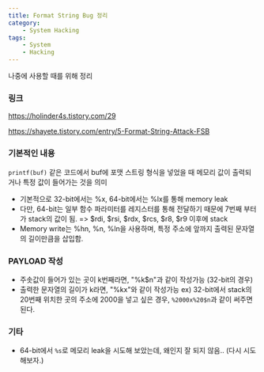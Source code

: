```yaml
---
title: Format String Bug 정리
category:
    - System Hacking
tags:
    - System
    - Hacking
---
```


나중에 사용할 때를 위해 정리

### 링크

https://holinder4s.tistory.com/29

https://shayete.tistory.com/entry/5-Format-String-Attack-FSB


### 기본적인 내용

`printf(buf)` 같은 코드에서 buf에 포맷 스트링 형식을 넣었을 때 메모리 값이 출력되거나 특정 값이 들어가는 것을 의미

- 기본적으로 32-bit에서는 %x, 64-bit에서는 %lx를 통해 memory leak
- 다만, 64-bit는 일부 함수 파라미터를 레지스터를 통해 전달하기 때문에 7번째 부터가 stack의 값이 됨.
    => \$rdi, \$rsi, \$rdx, \$rcs, \$r8, \$r9 이후에 stack
- Memory write는 %hn, %n, %ln을 사용하며, 특정 주소에 앞까지 출력된 문자열의 길이만큼을 삽입함.


### PAYLOAD 작성

- 주솟값이 들어가 있는 곳이 k번째라면, "%k$n"과 같이 작성가능 (32-bit의 경우)
- 출력한 문자열의 길이가 k라면, "%kx"와 같이 작성가능
    ex) 32-bit에서 stack의 20번째 위치한 곳의 주소에 2000을 넣고 싶은 경우, `%2000x%20$n`과 같이 써주면 된다.


### 기타

- 64-bit에서 `%s`로 메모리 leak을 시도해 보았는데, 왜인지 잘 되지 않음.. (다시 시도해보자.)
